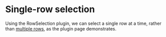 # Single-row selection

Using the RowSelection plugin, we can select a single row at a time, rather than [multiple rows](/docs/plugins/row-selection), as the plugin page demonstrates.
